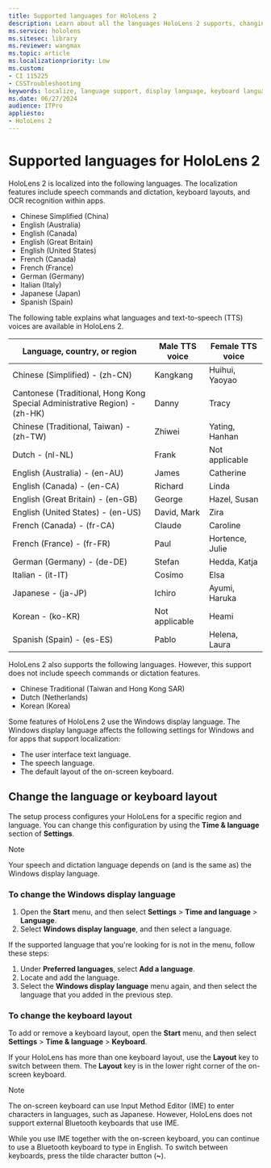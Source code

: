 ```yaml
---
title: Supported languages for HoloLens 2
description: Learn about all the languages HoloLens 2 supports, changing keyboard layouts, and updating the Windows display language.
ms.service: hololens
ms.sitesec: library
ms.reviewer: wangmax
ms.topic: article
ms.localizationpriority: Low
ms.custom: 
- CI 115225
- CSSTroubleshooting
keywords: localize, language support, display language, keyboard language, IME, keyboard layout
ms.date: 06/27/2024
audience: ITPro
appliesto:
- HoloLens 2
---
```


# Supported languages for HoloLens 2

HoloLens 2 is localized into the following languages. The localization features include speech commands and dictation, keyboard layouts, and OCR recognition within apps.

- Chinese Simplified (China)
- English (Australia)
- English (Canada)
- English (Great Britain)
- English (United States)
- French (Canada)
- French (France)
- German (Germany)
- Italian (Italy)
- Japanese (Japan)
- Spanish (Spain)

The following table explains what languages and text-to-speech (TTS) voices are available in HoloLens 2.

| Language,   country, or region                     | Male TTS voice | Female TTS voice |
|----------------------------------------------------|----------------|------------------|
| Chinese (Simplified) - (zh-CN)                     | Kangkang       | Huihui, Yaoyao   |
| Cantonese (Traditional, Hong Kong Special Administrative Region) - (zh-HK)   | Danny          | Tracy    |
| Chinese (Traditional, Taiwan) - (zh-TW)       |   Zhiwei         | Yating, Hanhan   |
| Dutch - (nl-NL)                                | Frank          | Not applicable   |
| English (Australia) - (en-AU)                      | James          | Catherine        |
| English (Canada) - (en-CA)                         | Richard        | Linda            |
| English (Great Britain) - (en-GB)            |    George         | Hazel, Susan     |
| English (United States) - (en-US)                | David, Mark    | Zira             |
| French (Canada) - (fr-CA)                          | Claude         | Caroline         |
| French (France) - (fr-FR)                          | Paul           | Hortence, Julie  |
| German (Germany) - (de-DE)                         | Stefan         | Hedda, Katja        |
| Italian - (it-IT)                                   | Cosimo         | Elsa             |
| Japanese - (ja-JP)                                 | Ichiro         | Ayumi, Haruka    |
| Korean - (ko-KR)                                   | Not applicable | Heami            |
| Spanish (Spain) - (es-ES)                          | Pablo          | Helena, Laura    |

HoloLens 2 also supports the following languages. However, this support does not include speech commands or dictation features.

- Chinese Traditional (Taiwan and Hong Kong SAR)
- Dutch (Netherlands)
- Korean (Korea)

Some features of HoloLens 2 use the Windows display language. The Windows display language affects the following settings for Windows and for apps that support localization:

- The user interface text language.
- The speech language.
- The default layout of the on-screen keyboard.

## Change the language or keyboard layout

The setup process configures your HoloLens for a specific region and language. You can change this configuration by using the **Time & language** section of **Settings**.

> [!NOTE]  
> Your speech and dictation language depends on (and is the same as) the Windows display language.

### To change the Windows display language

1. Open the **Start** menu, and then select **Settings** > **Time and language** > **Language**.
2. Select **Windows display language**, and then select a language.  

If the supported language that you're looking for is not in the menu, follow these steps:  

1. Under **Preferred languages**, select **Add a language**.
2. Locate and add the language.
3. Select the **Windows display language** menu again, and then select the language that you added in the previous step.

### To change the keyboard layout

To add or remove a keyboard layout, open the **Start** menu, and then select **Settings** > **Time & language** > **Keyboard**.

If your HoloLens has more than one keyboard layout, use the **Layout** key to switch between them. The **Layout** key is in the lower right corner of the on-screen keyboard.

> [!NOTE]  
> The on-screen keyboard can use Input Method Editor (IME) to enter characters in languages, such as Japanese. However, HoloLens does not support external Bluetooth keyboards that use IME.
>  
> While you use IME together with the on-screen keyboard, you can continue to use a Bluetooth keyboard to type in English. To switch between keyboards, press the tilde character button (**~**).
